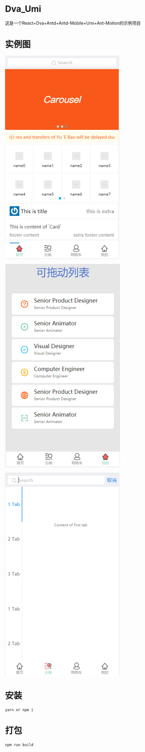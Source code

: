 # Dva_Umi
这是一个React+Dva+Antd+Antd-Mobile+Umi+Ant-Motion的示例项目

# 实例图

![](https://github.com/lansebingqilin/Dva_Umi/raw/master/img01.png)  

![](https://github.com/lansebingqilin/Dva_Umi/raw/master/img02.png)  

![](https://github.com/lansebingqilin/Dva_Umi/raw/master/img03.png)  

# 安装

`yarn or npm i`

# 打包

`npm run build`
